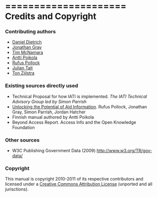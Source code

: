 =====================
Credits and Copyright
=====================

### Contributing authors

 * [Daniel Dietrich](http://ddie.me/)
 * [Jonathan Gray](http://jonathangray.org/)
 * [Tim McNamara](http://timmcnamara.co.nz)
 * [Antti Poikola](http://apoikola.wordpress.com/)
 * [Rufus Pollock](http://rufuspollock.org/)
 * [Julian Tait](http://www.littlestar.tv/)
 * [Ton Zijlstra](http://www.zylstra.org/)

### Existing sources directly used

 * Technical Proposal for how IATI is implemented. *The IATI Technical Advisory Group led by Simon Parrish*
 * [Unlocking the Potential of Aid Information][unlocking]. Rufus Pollock, Jonathan Gray, Simon Parrish, Jordan Hatcher
 * Finnish manual authored by Antti Poikola
 * Beyond Access Report. Access Info and the Open Knowledge Foundation

[unlocking]: http://www.unlockingaid.info/

### Other sources

  * W3C Publishing Government Data (2009) http://www.w3.org/TR/gov-data/

### Copyright

This manual is copyright 2010-2011 of its respective contributors and licensed under a [Creative Commons Attribution License][cc-by] (unported and all jurisctions).

[cc-by]: http://creativecommons.org/licenses/by/3.0/legalcode